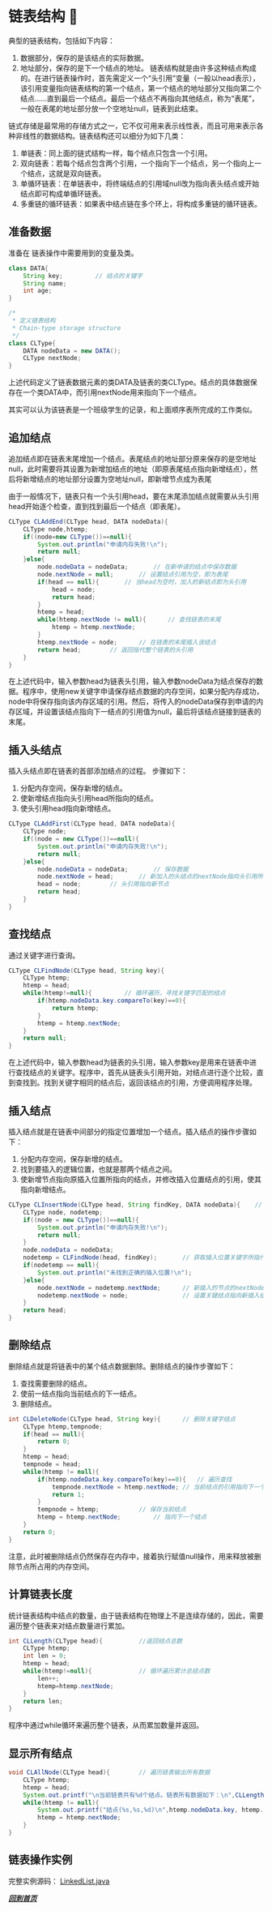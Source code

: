 # 链表结构 :apple:

典型的链表结构，包括如下内容：

1. 数据部分，保存的是该结点的实际数据。
2. 地址部分，保存的是下一个结点的地址。
链表结构就是由许多这种结点构成的。在进行链表操作时，首先需定义一个“头引用”变量（一般以head表示），该引用变量指向链表结构的第一个结点，第一个结点的地址部分又指向第二个结点......直到最后一个结点。最后一个结点不再指向其他结点，称为“表尾”，一般在表尾的地址部分放一个空地址null，链表到此结束。

链式存储是最常用的存储方式之一，它不仅可用来表示线性表，而且可用来表示各种非线性的数据结构。链表结构还可以细分为如下几类：
1. 单链表：同上面的链式结构一样，每个结点只包含一个引用。
2. 双向链表：若每个结点包含两个引用，一个指向下一个结点，另一个指向上一个结点，这就是双向链表。
3. 单循环链表：在单链表中，将终端结点的引用域null改为指向表头结点或开始结点即可构成单循环链表。
4. 多重链的循环链表：如果表中结点链在多个环上，将构成多重链的循环链表。

## 准备数据
准备在 链表操作中需要用到的变量及类。
```java
class DATA{
	String key;			// 结点的关键字
	String name;
	int age;
}

/*
 * 定义链表结构
 * Chain-type storage structure
 */
class CLType{
	DATA nodeData = new DATA();
	CLType nextNode;
}
```
上述代码定义了链表数据元素的类DATA及链表的类CLType。结点的具体数据保存在一个类DATA中，而引用nextNode用来指向下一个结点。

其实可以认为该链表是一个班级学生的记录，和上面顺序表所完成的工作类似。
## 追加结点
追加结点即在链表末尾增加一个结点。表尾结点的地址部分原来保存的是空地址null，此时需要将其设置为新增加结点的地址（即原表尾结点指向新增结点），然后将新增结点的地址部分设置为空地址null，即新增节点成为表尾

由于一般情况下，链表只有一个头引用head，要在末尾添加结点就需要从头引用head开始逐个检查，直到找到最后一个结点（即表尾）。
```java
CLType CLAddEnd(CLType head, DATA nodeData){
	CLType node,htemp;
	if((node=new CLType())==null){
		System.out.println("申请内存失败!\n");
		return null;
	}else{
		node.nodeData = nodeData;		// 在新申请的结点中保存数据
		node.nextNode = null;		// 设置结点引用为空，即为表尾
		if(head == null){		// 当head为空时，加入的新结点即为头引用
			head = node;
			return head;
		}
		htemp = head;
		while(htemp.nextNode != null){		// 查找链表的末尾
			htemp = htemp.nextNode;
		}
		htemp.nextNode = node;		// 在链表的末尾插入该结点
		return head;		// 返回指代整个链表的头引用
	}
}
```
在上述代码中，输入参数head为链表头引用，输入参数nodeData为结点保存的数据。程序中，使用new关键字申请保存结点数据的内存空间，如果分配内存成功，node中将保存指向该内存区域的引用。然后，将传入的nodeData保存到申请的内存区域，并设置该结点指向下一结点的引用值为null，最后将该结点链接到链表的末尾。
## 插入头结点
插入头结点即在链表的首部添加结点的过程。
步骤如下：
1. 分配内存空间，保存新增的结点。
2. 使新增结点指向头引用head所指向的结点。
3. 使头引用head指向新增结点。
```java
CLType CLAddFirst(CLType head, DATA nodeData){
	CLType node;
	if((node = new CLType())==null){
		System.out.println("申请内存失败!\n");
		return null;
	}else{
		node.nodeData = nodeData;		// 保存数据
		node.nextNode = head;		// 新加入的头结点的nextNode指向头引用所指的结点
		head = node;		// 头引用指向新节点
		return head;
	}
}
```
## 查找结点
通过关键字进行查询。
```java
CLType CLFindNode(CLType head, String key){
	CLType htemp;
	htemp = head;
	while(htemp!=null){			// 循环遍历，寻找关键字匹配的结点
		if(htemp.nodeData.key.compareTo(key)==0){	
			return htemp;
		}
		htemp = htemp.nextNode;
	}
	return null;
}
```
在上述代码中，输入参数head为链表的头引用，输入参数key是用来在链表中进行查找结点的关键字。程序中，首先从链表头引用开始，对结点进行逐个比较，直到查找到。找到关键字相同的结点后，返回该结点的引用，方便调用程序处理。

## 插入结点
插入结点就是在链表中间部分的指定位置增加一个结点。插入结点的操作步骤如下：
1. 分配内存空间，保存新增的结点。
2. 找到要插入的逻辑位置，也就是那两个结点之间。
3. 使新增节点指向原插入位置所指向的结点，并修改插入位置结点的引用，使其指向新增结点。
```java
CLType CLInsertNode(CLType head, String findKey, DATA nodeData){	// 插入关键字结点
	CLType node, nodetemp;
	if((node = new CLType())==null){
		System.out.println("申请内存失败!\n");
		return null;
	}
	node.nodeData = nodeData;
	nodetemp = CLFindNode(head, findKey);		// 获取插入位置关键字所指代的结点
	if(nodetemp == null){
		System.out.println("未找到正确的插入位置!\n");
	}else{							
		node.nextNode = nodetemp.nextNode;		// 新插入的节点的nextNode指向关键字结点的下一结点
		nodetemp.nextNode = node;				// 设置关键结点指向新插入结点
	}
	return head;
}
```

## 删除结点
删除结点就是将链表中的某个结点数据删除。删除结点的操作步骤如下：
1. 查找需要删除的结点。
2. 使前一结点指向当前结点的下一结点。
3. 删除结点。
```java
int CLDeleteNode(CLType head, String key){		// 删除关键字结点
	CLType htemp,tempnode;
	if(head == null){
		return 0;
	}
	htemp = head;
	tempnode = head;
	while(htemp != null){
		if(htemp.nodeData.key.compareTo(key)==0){ 	// 遍历查找
			tempnode.nextNode = htemp.nextNode;	// 当前结点的引用指向下一个结点的引用，以此删除htemp结点
			return 1;
		}
		tempnode = htemp;			// 保存当前结点
		htemp = htemp.nextNode;			// 指向下一个结点
	}
	return 0;
}
```
注意，此时被删除结点仍然保存在内存中，接着执行赋值null操作，用来释放被删除节点所占用的内存空间。

## 计算链表长度
统计链表结构中结点的数量，由于链表结构在物理上不是连续存储的，因此，需要遍历整个链表来对结点数量进行累加。
```java
int CLLength(CLType head){			//返回结点总数
	CLType htemp;
	int len = 0;
	htemp = head;
	while(htemp!=null){				// 循环遍历累计总结点数
		len++;
		htemp=htemp.nextNode;
	}
	return len;
}
```
程序中通过while循环来遍历整个链表，从而累加数量并返回。

## 显示所有结点
```java
void CLAllNode(CLType head){		// 遍历链表输出所有数据
	CLType htemp;
	htemp = head;
	System.out.printf("\n当前链表共有%d个结点。链表所有数据如下：\n",CLLength(head));
	while(htemp != null){
		System.out.printf("结点(%s,%s,%d)\n",htemp.nodeData.key, htemp.nodeData.name, htemp.nodeData.age);
		htemp = htemp.nextNode;
	}
}
```
## 链表操作实例
完整实例源码：
[LinkedList.java](./LinkedList.java)

[*****回到首页*****](https://github.com/yilong0722/Data-structure-and-algorithm-Java/#top)